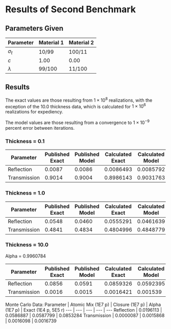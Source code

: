 # Results of Second Benchmark

## Parameters Given

Parameter | Material 1 | Material 2
--- | --- | ---
$\sigma_t$ | 10/99 | 100/11
$c$ | 1.00 | 0.00
$\lambda$ | 99/100 | 11/100

## Results

The exact values are those resulting from $1 \times 10^8$ realizations, with the exception of the 10.0 thickness data, which is calculated for $1 \times 10^6$ realizations for expediency.

The model values are those resulting from a convergence to $1 \times 10^{-9}$ percent error between iterations.

### Thickness = 0.1

Parameter | Published Exact | Published Model | Calculated Exact | Calculated Model
--- | --- | --- | --- | ---
Reflection | 0.0087 | 0.0086 | 0.0086493 | 0.0085792
Transmission | 0.9014 | 0.9004 | 0.8986143 | 0.9031763

### Thickness = 1.0

Parameter | Published Exact | Published Model | Calculated Exact | Calculated Model
--- | --- | --- | --- | ---
Reflection | 0.0548 | 0.0460 | 0.0555291 | 0.0461639
Transmission | 0.4841 | 0.4834 | 0.4804996 | 0.4848779

### Thickness = 10.0

Alpha = 0.9960784

Parameter | Published Exact | Published Model | Calculated Exact | Calculated Model | Alpha Closure | Atomic Mix
--- | --- | --- | --- | --- | --- | ---
Reflection | 0.0856 | 0.0591 | 0.0859326 | 0.0592395 | 0.0593678 | 0.0198688
Transmission | 0.0016 | 0.0015 | 0.0016421 | 0.001539 | 0.0015566 | 0.0000086

Monte Carlo Data:
Parameter | Atomic Mix (1E7 p) | Closure (1E7 p) | Alpha (1E7 p) | Exact (1E4 p, 5E5 r)
--- | --- | --- | --- | ---
Reflection | 0.0196113 | 0.0586887 | 0.0587799 | 0.0853284
Transmission | 0.0000087 | 0.0015868 | 0.0016098 | 0.0016739
